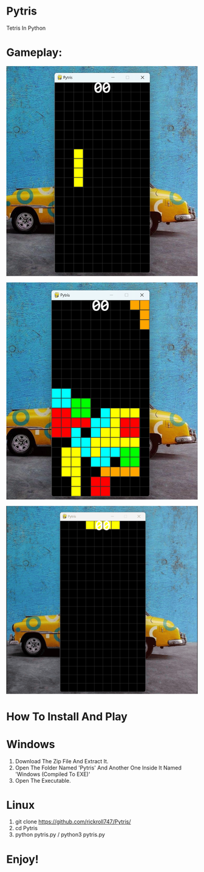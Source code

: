 # Pytris
Tetris In Python

# Gameplay:
![Game Screenshot](https://github.com/rickroll747/Pytris/blob/master/Screenshots/Screenshot%202024-12-29%20150259.png)

![Game Screenshot](https://github.com/rickroll747/Pytris/blob/master/Screenshots/Screenshot%202024-12-29%20150737.png)

![Game Screenshot](https://github.com/rickroll747/Pytris/blob/master/Screenshots/Screenshot_2024-12-29150141.png)
# How To Install And Play
# Windows
1. Download The Zip File And Extract It.
2. Open The Folder Named 'Pytris' And Another One Inside It Named 'Windows (Compiled To EXE)'
3. Open The Executable.
# Linux
1. git clone https://github.com/rickroll747/Pytris/
2. cd Pytris
3. python pytris.py / python3 pytris.py
# **Enjoy!**
